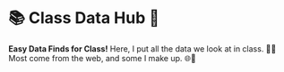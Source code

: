 # 📚 Class Data Hub 🌟

**Easy Data Finds for Class!** Here, I put all the data we look at in class. 🏫✨ Most come from the web, and some I make up. 🌐🔧

